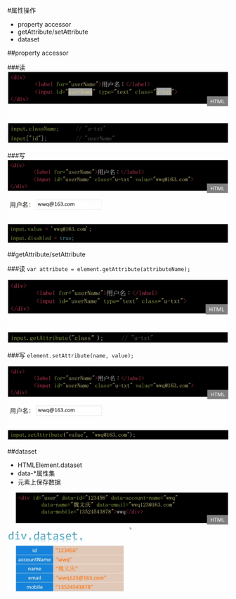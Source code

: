 #属性操作
* property accessor
* getAttribute/setAttribute
* dataset

##property accessor

###读
![read](img/property_read.png)

###写
![write](img/property_write.png)

##getAttribute/setAttribute

###读
`var attribute = element.getAttribute(attributeName);`

![read](img/attribute_read.png)

###写
`element.setAttribute(name, value);`

![write](img/attribute_write.png)

##dataset
* HTMLElement.dataset
* data-*属性集
* 元素上保存数据

![dataset](img/dataset.png)
